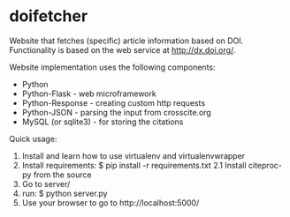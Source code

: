 doifetcher
==========

Website that fetches (specific) article information based on DOI.
Functionality is based on the web service at http://dx.doi.org/.

Website implementation uses the following components:
 * Python
 * Python-Flask - web microframework
 * Python-Response - creating custom http requests
 * Python-JSON - parsing the input from crosscite.org
 * MySQL (or sqlite3) - for storing the citations
 
Quick usage:
1. Install and learn how to use virtualenv and virtualenvwrapper
2. Install requirements: 
  $ pip install -r requirements.txt
2.1 Install citeproc-py from the source
3. Go to server/
4. run:
  $ python server.py
5. Use your browser to go to http://localhost:5000/
